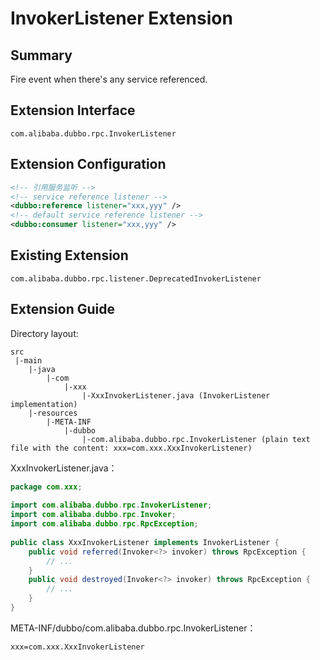 # InvokerListener Extension

## Summary

Fire event when there's any service referenced.

## Extension Interface

`com.alibaba.dubbo.rpc.InvokerListener`

## Extension Configuration

```xml
<!-- 引用服务监听 -->
<!-- service reference listener -->
<dubbo:reference listener="xxx,yyy" /> 
<!-- default service reference listener -->
<dubbo:consumer listener="xxx,yyy" /> 
```

## Existing Extension

`com.alibaba.dubbo.rpc.listener.DeprecatedInvokerListener`

## Extension Guide

Directory layout:

```
src
 |-main
    |-java
        |-com
            |-xxx
                |-XxxInvokerListener.java (InvokerListener implementation)
    |-resources
        |-META-INF
            |-dubbo
                |-com.alibaba.dubbo.rpc.InvokerListener (plain text file with the content: xxx=com.xxx.XxxInvokerListener)
```

XxxInvokerListener.java：

```java
package com.xxx;
 
import com.alibaba.dubbo.rpc.InvokerListener;
import com.alibaba.dubbo.rpc.Invoker;
import com.alibaba.dubbo.rpc.RpcException;
 
public class XxxInvokerListener implements InvokerListener {
    public void referred(Invoker<?> invoker) throws RpcException {
        // ...
    }
    public void destroyed(Invoker<?> invoker) throws RpcException {
        // ...
    }
}
```

META-INF/dubbo/com.alibaba.dubbo.rpc.InvokerListener：

```properties
xxx=com.xxx.XxxInvokerListener
```
